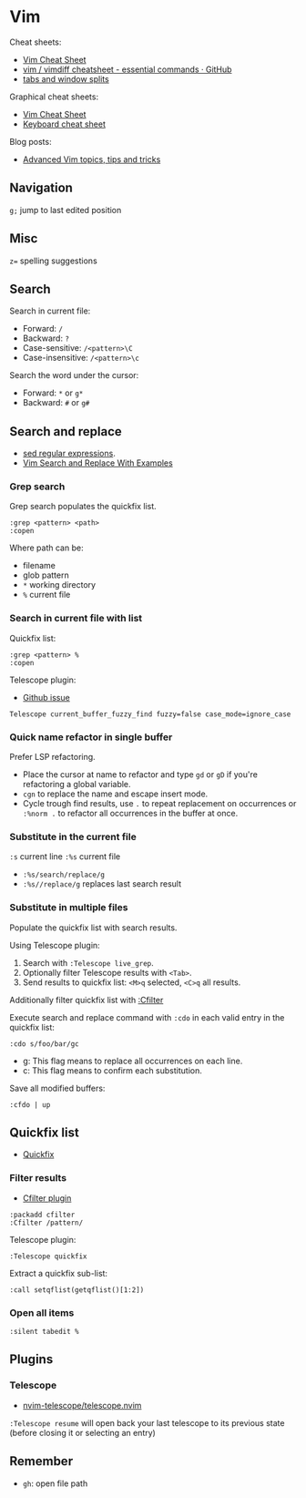 # Vim

Cheat sheets:

- [Vim Cheat Sheet](https://vim.rtorr.com/)
- [vim / vimdiff cheatsheet - essential commands · GitHub](https://gist.github.com/azadkuh/5d223d46a8c269dadfe4)
- [tabs and window splits](https://gist.github.com/Starefossen/5957088)

Graphical cheat sheets:

- [Vim Cheat Sheet](https://i.imgur.com/YLInLlY.png)
- [Keyboard cheat sheet](https://helloacm.com/wp-content/uploads/2015/09/vi-vim-cheat-sheet.jpg)

Blog posts:

- [Advanced Vim topics, tips and tricks](https://www.integralist.co.uk/posts/vim/)

## Navigation

`g;` jump to last edited position

## Misc

`z=` spelling suggestions

## Search

Search in current file:

- Forward: `/`
- Backward: `?`
- Case-sensitive: `/<pattern>\C`
- Case-insensitive: `/<pattern>\c`

Search the word under the cursor:

- Forward: `*` or `g*`
- Backward: `#` or `g#`

## Search and replace

- [sed regular expressions](https://www.gnu.org/software/sed/manual/sed.html#sed-regular-expressions).
- [Vim Search and Replace With Examples](https://thevaluable.dev/vim-search-find-replace/)

### Grep search

Grep search populates the quickfix list.

```vim
:grep <pattern> <path>
:copen
```

Where path can be:

- filename
- glob pattern
- `*` working directory
- `%` current file

### Search in current file with list

Quickfix list:

```vim
:grep <pattern> %
:copen
```

Telescope plugin:

- [Github issue](https://github.com/nvim-telescope/telescope.nvim/issues/762)

```vim
Telescope current_buffer_fuzzy_find fuzzy=false case_mode=ignore_case
```

### Quick name refactor in single buffer

Prefer LSP refactoring.

- Place the cursor at name to refactor and type `gd` or `gD` if you're refactoring a global variable.
- `cgn` to replace the name and escape insert mode.
- Cycle trough find results, use `.` to repeat replacement on occurrences or `:%norm .` to refactor all occurrences in the buffer at once.

### Substitute in the current file

`:s` current line
`:%s` current file

- `:%s/search/replace/g`
- `:%s//replace/g` replaces last search result

### Substitute in multiple files

Populate the quickfix list with search results.

Using Telescope plugin:

1. Search with `:Telescope live_grep`.
2. Optionally filter Telescope results with `<Tab>`.
3. Send results to quickfix list: `<M>q` selected, `<C>q` all results.

Additionally filter quickfix list with [:Cfilter](https://neovim.io/doc/user/quickfix.html#%3ACfilter)

Execute search and replace command with `:cdo` in each valid entry in the quickfix list:

```vim
:cdo s/foo/bar/gc
```

- g: This flag means to replace all occurrences on each line.
- c: This flag means to confirm each substitution.

Save all modified buffers:

```vim
:cfdo | up
```

## Quickfix list

- [Quickfix](https://neovim.io/doc/user/quickfix.html)

### Filter results

- [Cfilter plugin](https://neovim.io/doc/user/quickfix.html#cfilter-plugin)

```vim
:packadd cfilter
:Cfilter /pattern/
```

Telescope plugin:

```vim
:Telescope quickfix
```

Extract a quickfix sub-list:

```vim
:call setqflist(getqflist()[1:2])
```

### Open all items

```
:silent tabedit %
```

## Plugins

### Telescope

- [nvim-telescope/telescope.nvim](https://github.com/nvim-telescope/telescope.nvim)

`:Telescope resume` will open back your last telescope to its previous state (before closing it or selecting an entry)

## Remember

- `gh`: open file path

